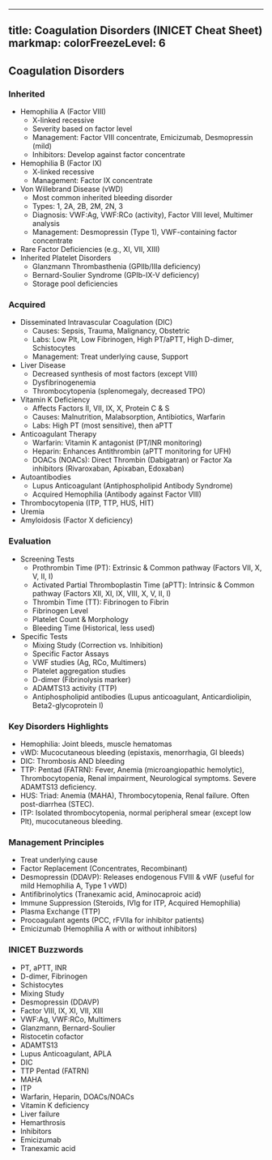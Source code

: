 
---
title: Coagulation Disorders (INICET Cheat Sheet)
markmap:
  colorFreezeLevel: 6
---

## Coagulation Disorders

### Inherited
- Hemophilia A (Factor VIII)
  - X-linked recessive
  - Severity based on factor level
  - Management: Factor VIII concentrate, Emicizumab, Desmopressin (mild)
  - Inhibitors: Develop against factor concentrate
- Hemophilia B (Factor IX)
  - X-linked recessive
  - Management: Factor IX concentrate
- Von Willebrand Disease (vWD)
  - Most common inherited bleeding disorder
  - Types: 1, 2A, 2B, 2M, 2N, 3
  - Diagnosis: VWF:Ag, VWF:RCo (activity), Factor VIII level, Multimer analysis
  - Management: Desmopressin (Type 1), VWF-containing factor concentrate
- Rare Factor Deficiencies (e.g., XI, VII, XIII)
- Inherited Platelet Disorders
  - Glanzmann Thrombasthenia (GPIIb/IIIa deficiency)
  - Bernard-Soulier Syndrome (GPIb-IX-V deficiency)
  - Storage pool deficiencies

### Acquired
- Disseminated Intravascular Coagulation (DIC)
  - Causes: Sepsis, Trauma, Malignancy, Obstetric
  - Labs: Low Plt, Low Fibrinogen, High PT/aPTT, High D-dimer, Schistocytes
  - Management: Treat underlying cause, Support
- Liver Disease
  - Decreased synthesis of most factors (except VIII)
  - Dysfibrinogenemia
  - Thrombocytopenia (splenomegaly, decreased TPO)
- Vitamin K Deficiency
  - Affects Factors II, VII, IX, X, Protein C & S
  - Causes: Malnutrition, Malabsorption, Antibiotics, Warfarin
  - Labs: High PT (most sensitive), then aPTT
- Anticoagulant Therapy
  - Warfarin: Vitamin K antagonist (PT/INR monitoring)
  - Heparin: Enhances Antithrombin (aPTT monitoring for UFH)
  - DOACs (NOACs): Direct Thrombin (Dabigatran) or Factor Xa inhibitors (Rivaroxaban, Apixaban, Edoxaban)
- Autoantibodies
  - Lupus Anticoagulant (Antiphospholipid Antibody Syndrome)
  - Acquired Hemophilia (Antibody against Factor VIII)
- Thrombocytopenia (ITP, TTP, HUS, HIT)
- Uremia
- Amyloidosis (Factor X deficiency)

### Evaluation
- Screening Tests
  - Prothrombin Time (PT): Extrinsic & Common pathway (Factors VII, X, V, II, I)
  - Activated Partial Thromboplastin Time (aPTT): Intrinsic & Common pathway (Factors XII, XI, IX, VIII, X, V, II, I)
  - Thrombin Time (TT): Fibrinogen to Fibrin
  - Fibrinogen Level
  - Platelet Count & Morphology
  - Bleeding Time (Historical, less used)
- Specific Tests
  - Mixing Study (Correction vs. Inhibition)
  - Specific Factor Assays
  - VWF studies (Ag, RCo, Multimers)
  - Platelet aggregation studies
  - D-dimer (Fibrinolysis marker)
  - ADAMTS13 activity (TTP)
  - Antiphospholipid antibodies (Lupus anticoagulant, Anticardiolipin, Beta2-glycoprotein I)

### Key Disorders Highlights
- Hemophilia: Joint bleeds, muscle hematomas
- vWD: Mucocutaneous bleeding (epistaxis, menorrhagia, GI bleeds)
- DIC: Thrombosis AND bleeding
- TTP: Pentad (FATRN): Fever, Anemia (microangiopathic hemolytic), Thrombocytopenia, Renal impairment, Neurological symptoms. Severe ADAMTS13 deficiency.
- HUS: Triad: Anemia (MAHA), Thrombocytopenia, Renal failure. Often post-diarrhea (STEC).
- ITP: Isolated thrombocytopenia, normal peripheral smear (except low Plt), mucocutaneous bleeding.

### Management Principles
- Treat underlying cause
- Factor Replacement (Concentrates, Recombinant)
- Desmopressin (DDAVP): Releases endogenous FVIII & vWF (useful for mild Hemophilia A, Type 1 vWD)
- Antifibrinolytics (Tranexamic acid, Aminocaproic acid)
- Immune Suppression (Steroids, IVIg for ITP, Acquired Hemophilia)
- Plasma Exchange (TTP)
- Procoagulant agents (PCC, rFVIIa for inhibitor patients)
- Emicizumab (Hemophilia A with or without inhibitors)

### INICET Buzzwords
- PT, aPTT, INR
- D-dimer, Fibrinogen
- Schistocytes
- Mixing Study
- Desmopressin (DDAVP)
- Factor VIII, IX, XI, VII, XIII
- VWF:Ag, VWF:RCo, Multimers
- Glanzmann, Bernard-Soulier
- Ristocetin cofactor
- ADAMTS13
- Lupus Anticoagulant, APLA
- DIC
- TTP Pentad (FATRN)
- MAHA
- ITP
- Warfarin, Heparin, DOACs/NOACs
- Vitamin K deficiency
- Liver failure
- Hemarthrosis
- Inhibitors
- Emicizumab
- Tranexamic acid
